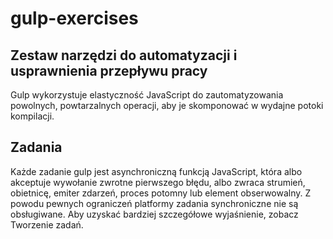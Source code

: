 # gulp-exercises

## Zestaw narzędzi do automatyzacji i usprawnienia przepływu pracy

Gulp wykorzystuje elastyczność JavaScript do zautomatyzowania powolnych, powtarzalnych operacji, aby je skomponować w
wydajne potoki kompilacji.

## Zadania

Każde zadanie gulp jest asynchroniczną funkcją JavaScript, która albo akceptuje wywołanie zwrotne pierwszego błędu, albo
zwraca strumień, obietnicę, emiter zdarzeń, proces potomny lub element obserwowalny. Z powodu pewnych ograniczeń
platformy zadania synchroniczne nie są obsługiwane. Aby uzyskać bardziej szczegółowe wyjaśnienie, zobacz Tworzenie
zadań.

